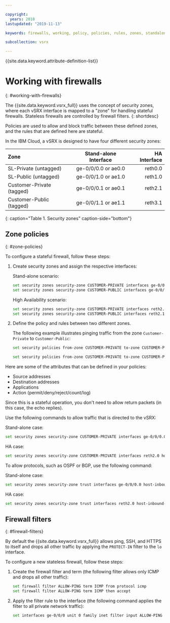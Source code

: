 ```yaml
---

copyright:
  years: 2018
lastupdated: "2019-11-13"

keywords: firewalls, working, policy, policies, rules, zones, standalone, ha

subcollection: vsrx

---
```


{{site.data.keyword.attribute-definition-list}}

# Working with firewalls
{: #working-with-firewalls}

The {{site.data.keyword.vsrx_full}} uses the concept of security zones, where each vSRX interface is mapped to a "zone" for handling stateful firewalls. Stateless firewalls are controlled by firewall filters.
{: shortdesc}

Policies are used to allow and block traffic between these defined zones, and the rules that are defined here are stateful.

In the IBM Cloud, a vSRX is designed to have four different security zones:

| Zone                     | Stand-alone Interface | HA Interface |
| :---                     |        :----:        |         ---: |
| SL-Private (untagged)    | ge-0/0/0.0 or ae0.0  | reth0.0      |
| SL-Public (untagged)     | ge-0/0/1.0 or ae1.0  | reth1.0      |
| Customer-Private (tagged)| ge-0/0/0.1 or ae0.1  | reth2.1      |
| Customer-Public (tagged) | ge-0/0/1.1 or ae1.1  | reth3.1      |
{: caption="Table 1. Security zones" caption-side="bottom"}

## Zone policies
{: #zone-policies}

To configure a stateful firewall, follow these steps:

1. Create security zones and assign the respective interfaces:

   Stand-alone scenario:

	 ```sh
	 set security zones security-zone CUSTOMER-PRIVATE interfaces ge-0/0/0.1
	 set security zones security-zone CUSTOMER-PUBLIC interfaces ge-0/0/1.1
   ```

   High Availability scenario:

   ```sh
   set security zones security-zone CUSTOMER-PRIVATE interfaces reth2.1
   set security zones security-zone CUSTOMER-PUBLIC interfaces reth2.1
   ```

1. Define the policy and rules between two different zones.

	The following example illustrates pinging traffic from the zone `Customer-Private` to `Customer-Public`:

	```sh
	set security policies from-zone CUSTOMER-PRIVATE to-zone CUSTOMER-PUBLIC policy ALLOW_ICMP match source-address any destination-address any application junos-icmp

	set security policies from-zone CUSTOMER-PRIVATE to-zone CUSTOMER-PUBLIC policy ALLOW_ICMP then permit
	```

Here are some of the attributes that can be defined in your policies:

* Source addresses
* Destination addresses
* Applications
* Action (permit/deny/reject/count/log)

Since this is a stateful operation, you don't need to allow return packets (in this case, the echo replies).

Use the following commands to allow traffic that is directed to the vSRX:

Stand-alone case:

```sh
set security zones security-zone CUSTOMER-PRIVATE interfaces ge-0/0/0.0 host-inbound-traffic system-services all
```

HA case:

```sh
set security zones security-zone CUSTOMER-PRIVATE interfaces reth2.0 host-inbound-traffic system-services all
```

To allow protocols, such as OSPF or BGP, use the following command:

Stand-alone case:

```sh
set security zones security-zone trust interfaces ge-0/0/0.0 host-inbound-traffic protocols all
```

HA case:

```sh
set security zones security-zone trust interfaces reth2.0 host-inbound-traffic protocols all
```

## Firewall filters
{: #firewall-filters}

By default the {{site.data.keyword.vsrx_full}} allows ping, SSH, and HTTPS to itself and drops all other traffic by applying the `PROTECT-IN` filter to the `lo` interface.

To configure a new stateless firewall, follow these steps:

1. Create the firewall filter and term (the following filter allows only ICMP and drops all other traffic):

   ```sh
   set firewall filter ALLOW-PING term ICMP from protocol icmp
   set firewall filter ALLOW-PING term ICMP then accept
   ```

1. Apply the filter rule to the interface (the following command applies the filter to all private network traffic):

	```sh
	set interfaces ge-0/0/0 unit 0 family inet filter input ALLOW-PING
	```
